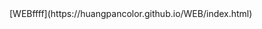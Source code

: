 <!DOCTYPE html>
<html lang="en">
<head>
	<meta charset="UTF-8">
	<title>Document</title>
</head>
<body>
	[WEBffff](https://huangpancolor.github.io/WEB/index.html)
</body>
</html>
